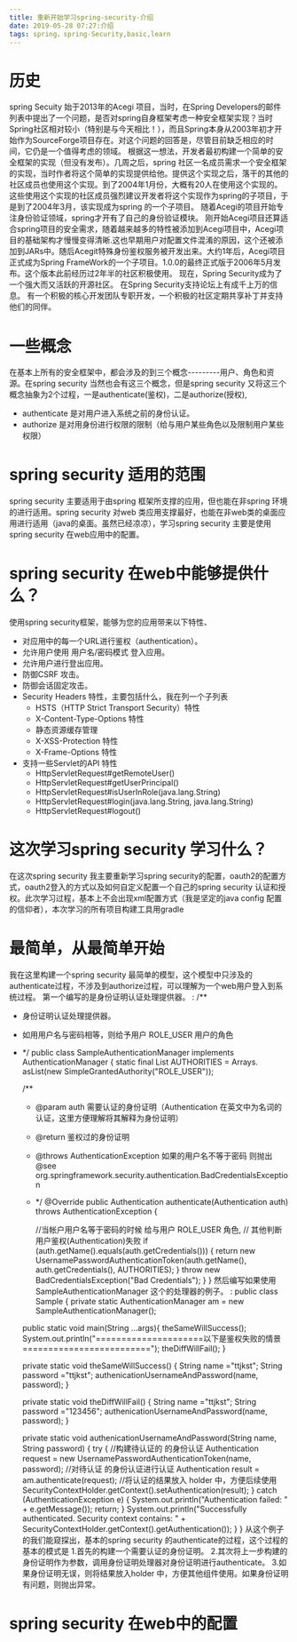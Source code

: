 ```yaml
---
title: 重新开始学习spring-security-介绍
date: 2019-05-28 07:27:介绍
tags: spring，spring-Security,basic,learn
---
```

# 历史
spring Secuity 始于2013年的Acegi 项目，当时，在Spring Developers的邮件列表中提出了一个问题，是否对spring自身框架考虑一种安全框架实现？当时Spring社区相对较小（特别是与今天相比！），而且Spring本身从2003年初才开始作为SourceForge项目存在。对这个问题的回答是，尽管目前缺乏相应的时间，它仍是一个值得考虑的领域。
根据这一想法，开发者最初构建一个简单的安全框架的实现（但没有发布）。几周之后，spring 社区一名成员需求一个安全框架的实现，当时作者将这个简单的实现提供给他。提供这个实现之后，落干的其他的社区成员也使用这个实现。到了2004年1月份，大概有20人在使用这个实现的。这些使用这个实现的社区成员强烈建议开发者将这个实现作为spring的子项目，于是到了2004年3月，该实现成为spring 的一个子项目。
随着Acegi的项目开始专注身份验证领域，spring才开有了自己的身份验证模块。
刚开始Acegi项目还算适合spring项目的安全需求，随着越来越多的特性被添加到Acegi项目中，Acegi项目的基础架构才慢慢变得清晰.这也早期用户对配置文件混淆的原因，这个还被添加到JARs中。随后Acegit特殊身份鉴权服务被开发出来。大约1年后，Acegi项目正式成为Spring FrameWork的一个子项目。1.0.0的最终正式版于2006年5月发布。这个版本此前经历过2年半的社区积极使用。
现在，Spring Security成为了一个强大而又活跃的开源社区。 在Spring Security支持论坛上有成千上万的信息。 有一个积极的核心开发团队专职开发，一个积极的社区定期共享补丁并支持他们的同伴。
# 一些概念
在基本上所有的安全框架中，都会涉及的到三个概念---------用户、角色和资源。在spring security 当然也会有这三个概念，但是spring security 又将这三个概念抽象为2个过程，一是authenticate(鉴权)，二是authorize(授权),
 * authenticate 是对用户进入系统之前的身份认证。
 * authorize 是对用身份进行权限的限制（给与用户某些角色以及限制用户某些权限）
# spring security 适用的范围
spring security 主要适用于由spring 框架所支撑的应用，但也能在非spring 环境的进行适用。spring security 对web 类应用支撑最好，也能在非web类的桌面应用进行适用（java的桌面。虽然已经凉凉），学习spring security 主要是使用spring security 在web应用中的配置。
# spring security 在web中能够提供什么？
使用spring security框架，能够为您的应用带来以下特性、
 * 对应用中的每一个URL进行鉴权（authentication）。 
 * 允许用户使用 用户名/密码模式 登入应用。
 * 允许用户进行登出应用。
 * 防御CSRF 攻击。
 * 防御会话固定攻击。
 * Security Headers 特性，主要包括什么，我在列一个子列表
    + HSTS（HTTP Strict Transport Security）特性
    + X-Content-Type-Options 特性
    + 静态资源缓存管理
    + X-XSS-Protection 特性
    + X-Frame-Options 特性
 * 支持一些Servlet的API 特性
    + HttpServletRequest#getRemoteUser()
    + HttpServletRequest#getUserPrincipal()
    + HttpServletRequest#isUserInRole(java.lang.String)
    + HttpServletRequest#login(java.lang.String, java.lang.String)
    + HttpServletRequest#logout()
# 这次学习spring security 学习什么？
在这次spring security 我主要重新学习spring security的配置，oauth2的配置方式，oauth2登入的方式以及如何自定义配置一个自己的spring security 认证和授权。此次学习过程，基本上不会出现xml配置方式（我是坚定的java config 配置的信仰者），本次学习的所有项目构建工具用gradle
# 最简单，从最简单开始
我在这里构建一个spring security 最简单的模型，这个模型中只涉及的authenticate过程，不涉及到authorize过程，可以理解为一个web用户登入到系统过程。
第一个编写的是身份证明认证处理提供器。
:    /**
 * 身份证明认证处理提供器。
 * 如用用户名与密码相等，则给予用户 ROLE_USER 用户的角色
 * */
public class SampleAuthenticationManager implements AuthenticationManager {
    static final List<GrantedAuthority> AUTHORITIES = Arrays.
            asList(new SimpleGrantedAuthority("ROLE_USER"));

    /**
     * @param auth 需要认证的身份证明（Authentication 在英文中为名词的认证，这里方便理解将其解释为身份证明）
     * @return 鉴权过的身份证明
     * @throws AuthenticationException 如果的用户名不等于密码 则抛出@see org.springframework.security.authentication.BadCredentialsException
     * */
    @Override
    public Authentication authenticate(Authentication auth) throws AuthenticationException {

        //当帐户用户名等于密码的时候 给与用户 ROLE_USER 角色,
        // 其他判断 用户鉴权(Authentication)失败
        if (auth.getName().equals(auth.getCredentials())) {
            return new UsernamePasswordAuthenticationToken(auth.getName(),
                    auth.getCredentials(), AUTHORITIES);
        }
        throw new BadCredentialsException("Bad Credentials");
    }
}
然后编写如果使用SampleAuthenticationManager 这个的处理器的例子。
:    public class Sample {
    private static AuthenticationManager am = new SampleAuthenticationManager();

    public static void  main(String ...args){
        theSameWillSuccess();
        System.out.println("=====================以下是鉴权失败的情景=========================");
        theDiffWillFail();
    }

    private static void theSameWillSuccess() {
        String name     ="ttjkst";
        String password ="ttjkst";
        authenicationUsernameAndPassword(name, password);
    }


    private static void theDiffWillFail() {
        String name     ="ttjkst";
        String password ="123456";
        authenicationUsernameAndPassword(name, password);
    }

    private static void authenicationUsernameAndPassword(String name, String password) {
        try {
            //构建待认证的 的身份认证
            Authentication request = new UsernamePasswordAuthenticationToken(name, password);
            //对待认证 的身份认证进行认证
            Authentication result  = am.authenticate(request);
            //将认证的结果放入 holder 中，方便后续使用
            SecurityContextHolder.getContext().setAuthentication(result);
        } catch (AuthenticationException e) {
            System.out.println("Authentication failed: " + e.getMessage());
            return;
        }
        System.out.println("Successfully authenticated. Security context contains: " +
                SecurityContextHolder.getContext().getAuthentication());
    }
}
从这个例子的我们能窥探出，基本的spring security 的authenticate的过程，这个过程的基本的模式是
1.首先的构建一个需要认证的身份证明。
2.其次将上一步构建的身份证明作为参数，调用身份证明处理器对身份证明进行authenticate。
3.如果身份证明无误，则将结果放入holder 中，方便其他组件使用。如果身份证明有问题，则抛出异常。
# spring security 在web中的配置
